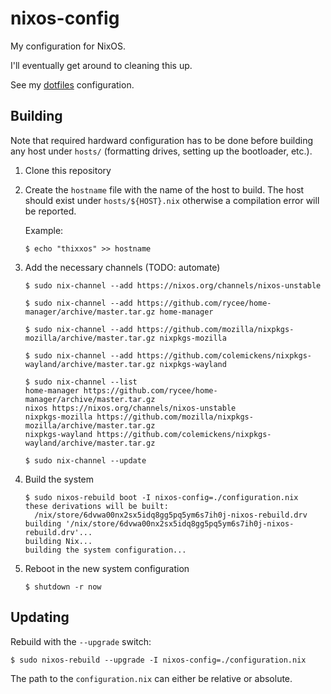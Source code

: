 # nixos-config
My configuration for NixOS.

I'll eventually get around to cleaning this up.

See my [dotfiles](https://github.com/berbiche/dotfiles) configuration.

## Building

Note that required hardward configuration has to be done before building any host under `hosts/` (formatting drives, setting up the bootloader, etc.).

1. Clone this repository

2. Create the `hostname` file with the name of the host to build. The host should exist under `hosts/${HOST}.nix`
   otherwise a compilation error will be reported.

    Example:

    ``` console
    $ echo "thixxos" >> hostname
    ```

3. Add the necessary channels (TODO: automate)

   ``` console
   $ sudo nix-channel --add https://nixos.org/channels/nixos-unstable

   $ sudo nix-channel --add https://github.com/rycee/home-manager/archive/master.tar.gz home-manager

   $ sudo nix-channel --add https://github.com/mozilla/nixpkgs-mozilla/archive/master.tar.gz nixpkgs-mozilla

   $ sudo nix-channel --add https://github.com/colemickens/nixpkgs-wayland/archive/master.tar.gz nixpkgs-wayland

   $ sudo nix-channel --list
   home-manager https://github.com/rycee/home-manager/archive/master.tar.gz
   nixos https://nixos.org/channels/nixos-unstable
   nixpkgs-mozilla https://github.com/mozilla/nixpkgs-mozilla/archive/master.tar.gz
   nixpkgs-wayland https://github.com/colemickens/nixpkgs-wayland/archive/master.tar.gz

   $ sudo nix-channel --update
   ```

4. Build the system

   ``` console
   $ sudo nixos-rebuild boot -I nixos-config=./configuration.nix
   these derivations will be built:
     /nix/store/6dvwa00nx2sx5idq8gg5pq5ym6s7ih0j-nixos-rebuild.drv
   building '/nix/store/6dvwa00nx2sx5idq8gg5pq5ym6s7ih0j-nixos-rebuild.drv'...
   building Nix...
   building the system configuration... 
   ```

5. Reboot in the new system configuration

   ``` console
   $ shutdown -r now
   ```

## Updating

Rebuild with the `--upgrade` switch:

``` console
$ sudo nixos-rebuild --upgrade -I nixos-config=./configuration.nix
```

The path to the `configuration.nix` can either be relative or absolute.
